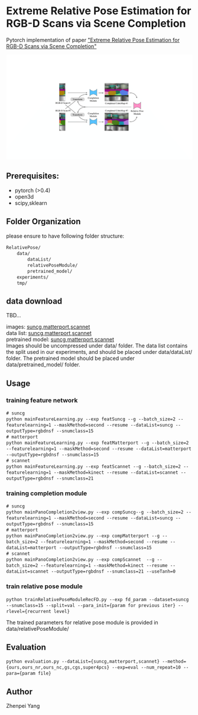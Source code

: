 
# Extreme Relative Pose Estimation for RGB-D Scans via Scene Completion
Pytorch implementation of paper ["Extreme Relative Pose Estimation for RGB-D Scans via Scene Completion"](https://www.google.com)

![alt tag](overview.png)

## Prerequisites:
* pytorch (>0.4)
* open3d 
* scipy,sklearn

##  Folder Organization
please ensure to have following folder structure:
``` shell
RelativePose/
    data/
        dataList/
        relativePoseModule/
        pretrained_model/
    experiments/
    tmp/
```

##  data download
TBD...

images: [suncg](https://www.google.com),[matterport](https://www.google.com),[scannet](https://www.google.com)<br/>
data list: [suncg](https://www.google.com),[matterport](https://www.google.com),[scannet](https://www.google.com)<br/>
pretrained model: [suncg](https://www.google.com),[matterport](https://www.google.com),[scannet](https://www.google.com)<br/>
Images should be uncompressed under data/ folder. The data list contains the split used in our experiments, and should be placed under data/dataList/ folder. The pretrained model should be placed under data/pretrained_model/ folder. 
## Usage
### training feature network
```
# suncg 
python mainFeatureLearning.py --exp featSuncg --g --batch_size=2 --featurelearning=1 --maskMethod=second --resume --dataList=suncg --outputType=rgbdnsf --snumclass=15
# matterport 
python mainFeatureLearning.py --exp featMatterport --g --batch_size=2 --featurelearning=1 --maskMethod=second --resume --dataList=matterport --outputType=rgbdnsf --snumclass=15
# scannet 
python mainFeatureLearning.py --exp featScannet --g --batch_size=2 --featurelearning=1 --maskMethod=kinect --resume --dataList=scannet --outputType=rgbdnsf --snumclass=21
```

### training completion module
```
# suncg 
python mainPanoCompletion2view.py --exp compSuncg--g --batch_size=2 --featurelearning=1 --maskMethod=second --resume --dataList=suncg --outputType=rgbdnsf --snumclass=15
# matterport 
python mainPanoCompletion2view.py --exp compMatterport --g --batch_size=2 --featurelearning=1 --maskMethod=second --resume --dataList=matterport --outputType=rgbdnsf --snumclass=15
# scannet 
python mainPanoCompletion2view.py --exp compScannet  --g --batch_size=2 --featurelearning=1 --maskMethod=kinect --resume --dataList=scannet --outputType=rgbdnsf --snumclass=21 --useTanh=0
```

### train relative pose module
```
python trainRelativePoseModuleRecFD.py --exp fd_param --dataset=suncg --snumclass=15 --split=val --para_init={param for previous iter} --rlevel={recurrent level}
```

The trained parameters for relative pose module is provided in data/relativePoseModule/

## Evaluation
```
python evaluation.py --dataList={suncg,matterport,scannet} --method={ours,ours_nr,ours_nc,gs,cgs,super4pcs} --exp=eval --num_repeat=10 --para={param file}
```

## Author

Zhenpei Yang




